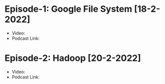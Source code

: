 # Episode-1: Google File System [18-2-2022]
- Video: 
- Podcast Link:

# Episode-2: Hadoop [20-2-2022]
- Video: 
- Podcast Link:

